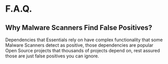 # F.A.Q.

## Why Malware Scanners Find False Positives?

Dependencies that Essentials rely on have complex functionality that some Malware Scanners detect as positive, those dependencies are popular Open Source projects that thousands of projects depend on, rest assured those are just false positives you can ignore.

